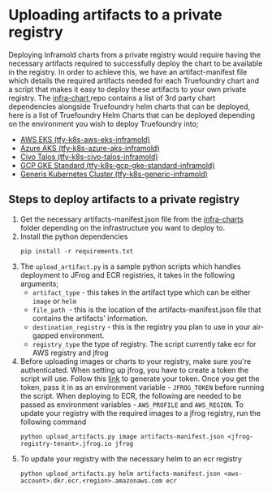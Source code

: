 # Uploading artifacts to a private registry

Deploying Inframold charts from a private registry would require having the necessary artifacts required to successfully deploy the chart to be available in the registry. In order to achieve this, we have an artifact-manifest file which details the required artifacts needed for each Truefoundry chart and a script that makes it easy to deploy these artifacts to your own private registry. The [infra-chart ](https://github.com/truefoundry/infra-charts) repo contains a list of 3rd party chart dependencies alongside Truefoundry helm charts that can be deployed, here is a list of Truefoundry Helm Charts that can be deployed depending on the environment you wish to deploy Truefoundry into;

- [AWS EKS (tfy-k8s-aws-eks-inframold)](https://github.com/truefoundry/infra-charts/tree/main/charts/tfy-k8s-aws-eks-inframold)
- [Azure AKS (tfy-k8s-azure-aks-inframold)](https://github.com/truefoundry/infra-charts/tree/main/charts/tfy-k8s-azure-aks-inframold)
- [Civo Talos (tfy-k8s-civo-talos-inframold)](https://github.com/truefoundry/infra-charts/tree/main/charts/tfy-k8s-civo-talos-inframold)
- [GCP GKE Standard (tfy-k8s-gcp-gke-standard-inframold)](https://github.com/truefoundry/infra-charts/tree/main/charts/tfy-k8s-gcp-gke-standard-inframold)
- [Generis Kubernetes Cluster (tfy-k8s-generic-inframold)](https://github.com/truefoundry/infra-charts/tree/main/charts/tfy-k8s-generic-inframold)

## Steps to deploy artifacts to a private registry

1. Get the necessary artifacts-manifest.json file from the [infra-charts](https://github.com/truefoundry/infra-charts/tree/main/charts/) folder depending on the infrastructure you want to deploy to.
2. Install the python dependencies
   ```
   pip install -r requirements.txt
   ```
3. The `upload_artifact.py` is a sample python scripts which handles deployment to JFrog and ECR registries, it takes in the following arguments;
    - `artifact_type` - this takes in the artifact type which can be either `image` or `helm`
    - `file_path `- this is the location of the artifacts-manifest.json file that contains the artifacts' information.
    - `destination_registry` - this is the registry you plan to use in your air-gapped environment.
    - `registry_type` the type of registry. The script currently take ecr for AWS registry and jfrog 
4. Before uploading images or charts to your registry, make sure you're authenticated. When setting up jfrog, you have to create a token the script will use. Follow this [link](https://jfrog.com/help/r/how-to-generate-an-access-token-video/artifactory-creating-access-tokens-in-artifactory) to generate your token. Once you get the token, pass it in as an environment variable - `JFROG_TOKEN` before running the script.
   When deploying to ECR, the following are needed to be passed as environment variables - `AWS_PROFILE` and `AWS_REGION`.
   To update your registry with the required images to a jfrog registry, run the following command
   ```
   python upload_artifacts.py image artifacts-manifest.json <jfrog-registry-tenant>.jfrog.io jfrog
   ```
5. To update your registry with the necessary helm to an ecr registry
   ```
   python upload_artifacts.py helm artifacts-manifest.json <aws-account>.dkr.ecr.<region>.amazonaws.com ecr
   ```
